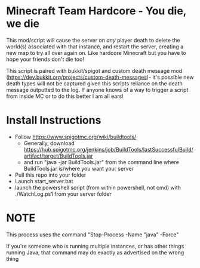 # Minecraft Team Hardcore - You die, we die

This mod/script will cause the server on *any* player death to delete the world(s) associated with that instance, and restart the server, creating a new map to try all over again on.  Like hardcore Minecraft but you have to hope your friends don't die too!  


This script is paired with bukkit/spigot and custom death message mod (https://dev.bukkit.org/projects/custom-death-messages)- it's possible new death types will not be captured given this scripts reliance on the death message outputted to the log. If anyone knows of a way to trigger a script from inside MC or to do this better I am all ears!


# Install Instructions

 * Follow https://www.spigotmc.org/wiki/buildtools/
   * Generally, download https://hub.spigotmc.org/jenkins/job/BuildTools/lastSuccessfulBuild/artifact/target/BuildTools.jar
   * and run "java -jar BuildTools.jar" from the command line where BuildTools.jar is/where you want your server
 * Pull this repo into your folder
 * Launch start_server.bat
 * launch the powershell script (from within powershell, not cmd) with ./WatchLog.ps1 from your server folder

# NOTE
This process uses the command "Stop-Process -Name "java" -Force"

If you're someone who is running multiple instances, or has other things running Java, that command may do exactly as advertised on the wrong thing
